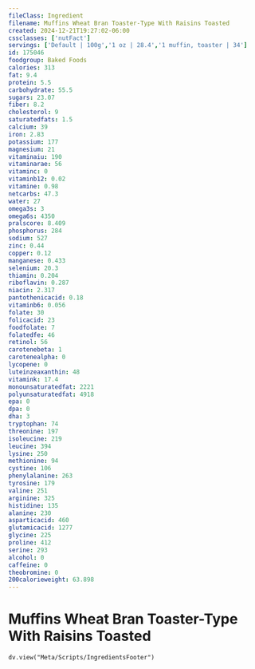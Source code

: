 ```yaml
---
fileClass: Ingredient
filename: Muffins Wheat Bran Toaster-Type With Raisins Toasted
created: 2024-12-21T19:27:02-06:00
cssclasses: ['nutFact']
servings: ['Default | 100g','1 oz | 28.4','1 muffin, toaster | 34']
id: 175046
foodgroup: Baked Foods
calories: 313
fat: 9.4
protein: 5.5
carbohydrate: 55.5
sugars: 23.07
fiber: 8.2
cholesterol: 9
saturatedfats: 1.5
calcium: 39
iron: 2.83
potassium: 177
magnesium: 21
vitaminaiu: 190
vitaminarae: 56
vitaminc: 0
vitaminb12: 0.02
vitamine: 0.98
netcarbs: 47.3
water: 27
omega3s: 3
omega6s: 4350
pralscore: 8.409
phosphorus: 284
sodium: 527
zinc: 0.44
copper: 0.12
manganese: 0.433
selenium: 20.3
thiamin: 0.204
riboflavin: 0.287
niacin: 2.317
pantothenicacid: 0.18
vitaminb6: 0.056
folate: 30
folicacid: 23
foodfolate: 7
folatedfe: 46
retinol: 56
carotenebeta: 1
carotenealpha: 0
lycopene: 0
luteinzeaxanthin: 48
vitamink: 17.4
monounsaturatedfat: 2221
polyunsaturatedfat: 4918
epa: 0
dpa: 0
dha: 3
tryptophan: 74
threonine: 197
isoleucine: 219
leucine: 394
lysine: 250
methionine: 94
cystine: 106
phenylalanine: 263
tyrosine: 179
valine: 251
arginine: 325
histidine: 135
alanine: 230
asparticacid: 460
glutamicacid: 1277
glycine: 225
proline: 412
serine: 293
alcohol: 0
caffeine: 0
theobromine: 0
200calorieweight: 63.898
---
```


# Muffins Wheat Bran Toaster-Type With Raisins Toasted

```dataviewjs
dv.view("Meta/Scripts/IngredientsFooter")
```